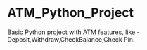 # ATM_Python_Project
Basic Python project with ATM features, like - Deposit,Withdraw,CheckBalance,Check Pin.
